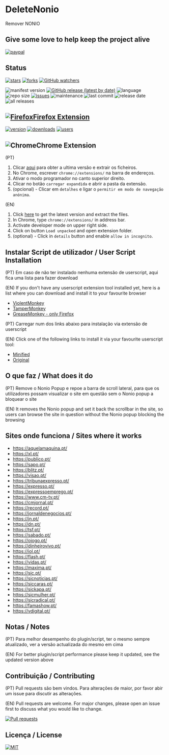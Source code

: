 # DeleteNonio

Remover NONIO

## Give some love to help keep the project alive

[![paypal](https://img.shields.io/badge/Donate-PayPal-brightgreen.svg)](https://www.paypal.me/fserpa)

## Status

[![stars](https://img.shields.io/github/stars/dippas/DeleteNonio.svg?style=social)](https://github.com/dippas/DeleteNonio/stargazers)
[![forks](https://img.shields.io/github/forks/dippas/DeleteNonio.svg?style=social)](https://github.com/dippas/DeleteNonio/network)
[![GitHub watchers](https://img.shields.io/github/watchers/dippas/deletenonio?label=Watchers&style=social)](https://github.com/dippas/DeleteNonio/watchers)

![manifest version](https://img.shields.io/github/manifest-json/v/dippas/deletenonio?label=manifest%20version)
[![GitHub release (latest by date)](https://img.shields.io/github/v/release/dippas/deletenonio)](https://github.com/dippas/DeleteNonio/releases/latest)
![language](https://img.shields.io/github/languages/top/dippas/deletenonio)
![repo size](https://img.shields.io/github/repo-size/dippas/deletenonio)
[![issues](https://img.shields.io/github/issues/dippas/deletenonio)](https://github.com/dippas/DeleteNonio/issues)
![maintenance](https://img.shields.io/maintenance/yes/2019)
![last commit](https://img.shields.io/github/last-commit/dippas/deletenonio)
![release date](https://img.shields.io/github/release-date/dippas/deletenonio)
![all releases](https://img.shields.io/github/downloads/dippas/deletenonio/total?color=green&label=download%20releases)

## [![Firefox](https://i.imgur.com/k8dziXb.png)Firefox Extension](https://addons.mozilla.org/pt-PT/firefox/addon/deletenonio/)

[![version](https://img.shields.io/amo/v/deletenonio?color=orange)](https://addons.mozilla.org/pt-PT/firefox/addon/deletenonio/)
[![downloads](https://img.shields.io/amo/dw/deletenonio?color=orange)](https://addons.mozilla.org/pt-PT/firefox/addon/deletenonio/)
[![users](https://img.shields.io/amo/users/deletenonio?color=orange)](https://addons.mozilla.org/pt-PT/firefox/addon/deletenonio/)

## ![Chrome](https://i.imgur.com/RctyFpe.png)Chrome Extension

(PT)

1. Clicar [aqui](https://github.com/dippas/DeleteNonio/releases/latest) para obter a ultima versão e extrair os ficheiros.
2. No Chrome, escrever `chrome://extensions/` na barra de endereços.
3. Ativar o modo programador no canto superior direito.
4. Clicar no botão `carregar expandida` e abrir a pasta da extensão.
5. (opcional) - Clicar em `detalhes` e ligar o `permitir em modo de navegação anónima`.

(EN)

1. Click [here](https://github.com/dippas/DeleteNonio/releases/latest) to get the latest version and extract the files.
2. In Chrome, type `chrome://extensions/` in address bar.
3. Activate developer mode on upper right side.
4. Click on button `Load unpacked` and open extension folder.
5. (optional) - Click in `details` button and enable `allow in incognito`.

## Instalar Script de utilizador / User Script Installation

(PT) Em caso de não ter instalado nenhuma extensão de userscript, aqui fica uma lista para fazer download

(EN) If you don't have any userscript extension tool installed yet, here is a list where you can download and install it to your favourite browser

- [ViolentMonkey](https://violentmonkey.github.io/get-it/)
- [TamperMonkey](https://www.tampermonkey.net/)
- [GreaseMonkey - only Firefox](https://addons.mozilla.org/en-US/firefox/addon/greasemonkey/)

(PT) Carregar num dos links abaixo para instalação via extensão de userscript

(EN) Click one of the following links to install it via your favourite userscript tool:

- [Minified](https://raw.githubusercontent.com/dippas/DeleteNonio/master/js/deleteNonio.min.user.js)
- [Original](https://raw.githubusercontent.com/dippas/DeleteNonio/master/js/deleteNonio.user.js)

## O que faz / What does it do

(PT) Remove o Nonio Popup e repoe a barra de scroll lateral, para que os utilizadores possam visualizar o site em questão sem o Nonio popup a bloquear o site

(EN) It removes the Nonio popup and set it back the scrollbar in the site, so users can browse the site in question without the Nonio popup blocking the browsing

## Sites onde funciona / Sites where it works

- <https://aquelamaquina.pt/>
- <https://xl.pt/>
- <https://publico.pt/>
- <https://sapo.pt/>
- <https://blitz.pt/>
- <https://visao.pt/>
- <https://tribunaexpresso.pt/>
- <https://expresso.pt/>
- <https://expressoemprego.pt/>
- <https://www.cm-tv.pt/>
- <https://cmjornal.pt/>
- <https://record.pt/>
- <https://jornaldenegocios.pt/>
- <https://jn.pt/>
- <https://dn.pt/>
- <https://tsf.pt/>
- <https://sabado.pt/>
- <https://ojogo.pt/>
- <https://dinheirovivo.pt/>
- <https://iol.pt/>
- <https://flash.pt/>
- <https://vidas.pt/>
- <https://maxima.pt/>
- <https://sic.pt/>
- <https://sicnoticias.pt/>
- <https://siccaras.pt/>
- <https://sickapa.pt/>
- <https://sicmulher.pt/>
- <https://sicradical.pt/>
- <https://famashow.pt/>
- <https://vdigital.pt/>

## Notas / Notes

(PT) Para melhor desempenho do plugin/script, ter o mesmo sempre atualizado, ver a versão actualizada do mesmo em cima

(EN) For better plugin/script performance please keep it updated, see the updated version above

## Contribuição / Contributing

(PT) Pull requests são bem vindos. Para alterações de maior, por favor abir um issue para discutir as alterações.

(EN) Pull requests are welcome. For major changes, please open an issue first to discuss what you would like to change.

[![Pull requests](https://img.shields.io/github/issues-pr/dippas/deletenonio)](https://github.com/dippas/DeleteNonio/pulls)

## Licença / License

[![MIT](https://img.shields.io/github/license/dippas/deletenonio)](https://choosealicense.com/licenses/mit/)
